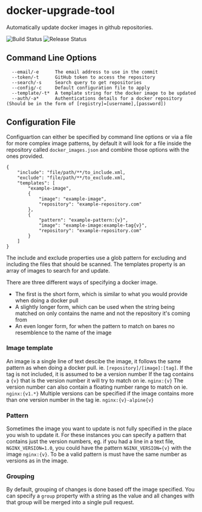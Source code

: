 # docker-upgrade-tool
Automatically update docker images in github repositories.

![Build Status](https://github.com/ItsVeryWindy/docker-upgrade-tool/workflows/Build/badge.svg) ![Release Status](https://github.com/ItsVeryWindy/docker-upgrade-tool/workflows/Release/badge.svg)

## Command Line Options
```
  --email/-e      The email address to use in the commit
  --token/-t      GitHub token to access the repository
  --search/-s     Search query to get repositories
  --config/-c     Default configuration file to apply
  --template/-t*  A template string for the docker image to be updated
  --auth/-a*      Authentications details for a docker repository (Should be in the form of [registry]=[username],[password])
```

## Configuration File
Configuartion can either be specified by command line options or via a file for more complex image patterns, by default it will look for a file inside the repository called `docker_images.json` and combine those options with the ones provided.

```
{
    "include": "file/path/**/to_include.xml,
    "exclude": "file/path/**/to_exclude.xml,
    "templates": [
        "example-image",
        {
            "image": "example-image",
            "repository": "example-repository.com"
        },
        {
            "pattern": "example-pattern:{v}",
            "image": "example-image:example-tag{v}",
            "repository": "example-repository.com"
        }
    ]
}
```
The include and exclude properties use a glob pattern for excluding and including the files that should be scanned.
The templates property is an array of images to search for and update.

There are three different ways of specifying a docker image.
* The first is the short form, which is similar to what you would provide when doing a docker pull
* A slightly longer form, which can be used when the string being matched on only contains the name and not the repository it's coming from
* An even longer form, for when the pattern to match on bares no resemblence to the name of the image

### Image template
An image is a single line of text descibe the image, it follows the same pattern as when doing a docker pull. ie. `[repository]/[image]:[tag]`.
If the tag is not included, it is assumed to be a version number
If the tag contains a `{v}` that is the version number it will try to match on ie. `nginx:{v}`
The version number can also contain a floating number range to match on ie. `nginx:{v1.*}`
Multiple versions can be specified if the image contains more than one version number in the tag ie. `nginx:{v}-alpine{v}`

### Pattern
Sometimes the image you want to update is not fully specified in the place you wish to update it.
For these instances you can specify a pattern that contains just the version numbers, eg. if you had a line in a text file, `NGINX_VERSION=1.0`, you could have the pattern `NGINX_VERSION={v}` with the image `nginx:{v}`.
To be a valid pattern is must have the same number as versions as in the image.

### Grouping
By default, grouping of changes is done based off the image specified. You can specify a `group` property with a string as the value and all changes with that group will be merged into a single pull request.
